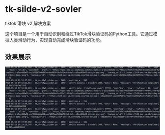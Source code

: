 # tk-silde-v2-sovler
tiktok 滑块 v2 解决方案

这个项目是一个用于自动识别和绕过TikTok滑块验证码的Python工具。它通过模拟人类滑动行为，实现自动完成滑块验证码的功能。
## 效果展示

![滑块验证码示例](2025-05-15.png)